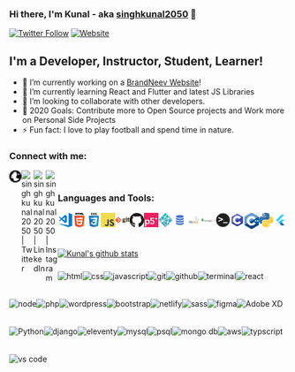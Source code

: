 ### Hi there, I'm Kunal - aka [singhkunal2050][website] 👋

[![Twitter Follow](https://img.shields.io/twitter/follow/singhkunal2050?color=1DA1F2&logo=twitter&style=for-the-badge)](https://twitter.com/intent/follow?original_referer=https%3A%2F%2Fgithub.com%2Fsinghkunal2050&screen_name=singhkunal2050)
[![Website](https://img.shields.io/website?label=singhkunal2050.netlify.app&style=for-the-badge&url=https%3A%2F%2Fsinghkunal2050.netlify.app)](https://singhkunal2050.netlify.app)

## I'm a Developer, Instructor, Student, Learner!

- 🔭 I’m currently working on a [BrandNeev Website][BrandNeev]!
- 🌱 I’m currently learning React and Flutter and latest JS Libraries
- 👯 I’m looking to collaborate with other developers.
- 🥅 2020 Goals: Contribute more to Open Source projects and Work more on Personal Side Projects
- ⚡ Fun fact: I love to play football and spend time in nature.

<!-- ### Spotify Playing 🎧
[<img src="https://now-playing-codestackr.vercel.app/api/spotify-playing" alt="codeSTACKr Spotify Playing" width="350" />](https://open.spotify.com/user/swyqyimdc12jajde4vpwd2x1b) -->

### Connect with me:

[<img align="left" alt="singhkunal2050.com" width="22px" src="https://raw.githubusercontent.com/iconic/open-iconic/master/svg/globe.svg" />][website]
[<img align="left" alt="singhkunal2050 | Twitter" width="22px" src="https://cdn.jsdelivr.net/npm/simple-icons@v3/icons/twitter.svg" />][twitter]
[<img align="left" alt="singhkunal2050 | LinkedIn" width="22px" src="https://cdn.jsdelivr.net/npm/simple-icons@v3/icons/linkedin.svg" />][linkedin]
[<img align="left" alt="singhkunal2050 | Instagram" width="22px" src="https://cdn.jsdelivr.net/npm/simple-icons@v3/icons/instagram.svg" />][instagram]

<br />

### Languages and Tools:


<img align="left" alt="Visual Studio Code" width="26px" src="https://raw.githubusercontent.com/github/explore/80688e429a7d4ef2fca1e82350fe8e3517d3494d/topics/visual-studio-code/visual-studio-code.png" />
<img align="left" alt="HTML5" width="26px" src="https://raw.githubusercontent.com/github/explore/80688e429a7d4ef2fca1e82350fe8e3517d3494d/topics/html/html.png" />
<img align="left" alt="CSS3" width="26px" src="https://raw.githubusercontent.com/github/explore/80688e429a7d4ef2fca1e82350fe8e3517d3494d/topics/css/css.png" />
<img align="left" alt="JavaScript" width="26px" src="https://raw.githubusercontent.com/github/explore/80688e429a7d4ef2fca1e82350fe8e3517d3494d/topics/javascript/javascript.png" />
<img align="left" alt="Git" width="26px" src="https://raw.githubusercontent.com/github/explore/80688e429a7d4ef2fca1e82350fe8e3517d3494d/topics/git/git.png" />
<img align="left" alt="GitHub" width="26px" src="https://raw.githubusercontent.com/github/explore/78df643247d429f6cc873026c0622819ad797942/topics/github/github.png" />
<img align="left" alt="p5" width="26px" src="img/p5.png" />
<img align="left" alt="netlify" width="26px" src="img/netlify.png" />

<img align="left" alt="SQL" width="26px" src="https://raw.githubusercontent.com/github/explore/80688e429a7d4ef2fca1e82350fe8e3517d3494d/topics/sql/sql.png" />
<img align="left" alt="MySQL" width="26px" src="https://raw.githubusercontent.com/github/explore/80688e429a7d4ef2fca1e82350fe8e3517d3494d/topics/mysql/mysql.png" />
<img align="left" alt="MongoDB" width="26px" src="https://raw.githubusercontent.com/github/explore/80688e429a7d4ef2fca1e82350fe8e3517d3494d/topics/mongodb/mongodb.png"> 
<img align="left" alt="Terminal" width="26px" src="https://raw.githubusercontent.com/github/explore/80688e429a7d4ef2fca1e82350fe8e3517d3494d/topics/terminal/terminal.png">
<img align="left" alt="c" width="26px" src="img/c.png" />
<img align="left" alt="cpp" width="26px" src="img/cpp.jpg" />
<img align="left" alt="py" width="26px" src="img/py.png" />
<img align="left" alt="flutter" width="26px" src="img/flutter2.png" />


<br />
<br />


[website]: https://singhkunal2050.netlify.app
[twitter]: https://twitter.com/singhkunal2050
[youtube]: https://youtube.com/singhkunal2050
[instagram]: https://instagram.com/singhkunal2050
[linkedin]: https://linkedin.com/in/singhkunal2050
[BrandNeev]: http://brandneev.kernculture.com/

<br />

[![Kunal's github stats](https://github-readme-stats.vercel.app/api?username=singhkunal2050)](https://github.com/anuraghazra/github-readme-stats)

<img src="https://singhkunal2050v2.netlify.app/img/tech/image 2.png" loading="lazy" height="30" align="left" style="padding:10px 0;" alt="html">
<img src="https://singhkunal2050v2.netlify.app/img/tech/image 3.png" loading="lazy" height="30" align="left" style="padding:10px 0;" alt="css">
<img src="https://singhkunal2050v2.netlify.app/img/tech/image 4.png" loading="lazy" height="30" align="left" style="padding:10px 0;" alt="javascript">
<img src="https://singhkunal2050v2.netlify.app/img/tech/image 5.png" loading="lazy" height="30" align="left" style="padding:10px 0;" alt="git">
<img src="https://singhkunal2050v2.netlify.app/img/tech/image 6.png" loading="lazy" height="30" align="left" style="padding:10px 0;" alt="github">
<img src="https://singhkunal2050v2.netlify.app/img/tech/image 7.png" loading="lazy" height="30" align="left" style="padding:10px 0;" alt="terminal">
<img src="https://singhkunal2050v2.netlify.app/img/tech/image 8.png" loading="lazy" height="30" align="left" style="padding:10px 0;" alt="react">
<img src="https://singhkunal2050v2.netlify.app/img/tech/image 9.png" loading="lazy" height="30" align="left" style="padding:10px 0;" alt="node">
<img src="https://singhkunal2050v2.netlify.app/img/tech/image 10.png" loading="lazy" height="30" align="left" style="padding:10px 0;" alt="php">
<img src="https://singhkunal2050v2.netlify.app/img/tech/image 11.png" loading="lazy" height="30" align="left" style="padding:10px 0;" alt="wordpress">
<img src="https://singhkunal2050v2.netlify.app/img/tech/image 12.png" loading="lazy" height="30" align="left" style="padding:10px 0;" alt="bootstrap">
<img src="https://singhkunal2050v2.netlify.app/img/tech/image 13.png" loading="lazy" height="30" align="left" style="padding:10px 0;" alt="netlify">
<img src="https://singhkunal2050v2.netlify.app/img/tech/image 14.png" loading="lazy" height="30" align="left" style="padding:10px 0;" alt="sass">
<img src="https://singhkunal2050v2.netlify.app/img/tech/image 15.png" loading="lazy" height="30" align="left" style="padding:10px 0;" alt="figma">
<img src="https://singhkunal2050v2.netlify.app/img/tech/image 16.png" loading="lazy" height="30" align="left" style="padding:10px 0;" alt="Adobe XD">
<img src="https://singhkunal2050v2.netlify.app/img/tech/image 17.png" loading="lazy" height="30" align="left" style="padding:10px 0;" alt="Python">
<img src="https://singhkunal2050v2.netlify.app/img/tech/image 18.png" loading="lazy" height="30" align="left" style="padding:10px 0;" alt="django">
<img src="https://singhkunal2050v2.netlify.app/img/tech/image 19.png" loading="lazy" height="30" align="left" style="padding:10px 0;" alt="eleventy">
<img src="https://singhkunal2050v2.netlify.app/img/tech/image 20.png" loading="lazy" height="30" align="left" style="padding:10px 0;" alt="mysql">
<img src="https://singhkunal2050v2.netlify.app/img/tech/image 21.png" loading="lazy" height="30" align="left" style="padding:10px 0;" alt="psql">
<img src="https://singhkunal2050v2.netlify.app/img/tech/image 22.png" loading="lazy" height="30" align="left" style="padding:10px 0;" alt="mongo db">
<img src="https://singhkunal2050v2.netlify.app/img/tech/image 23.png" loading="lazy" height="30" align="left" style="padding:10px 0;" alt="aws">
<img src="https://singhkunal2050v2.netlify.app/img/tech/image 24.png" loading="lazy" height="30" align="left" style="padding:10px 0;" alt="typscript">
<img src="https://singhkunal2050v2.netlify.app/img/tech/image 32.png" loading="lazy" height="30" align="left" style="padding:10px 0;" alt="vs code">

